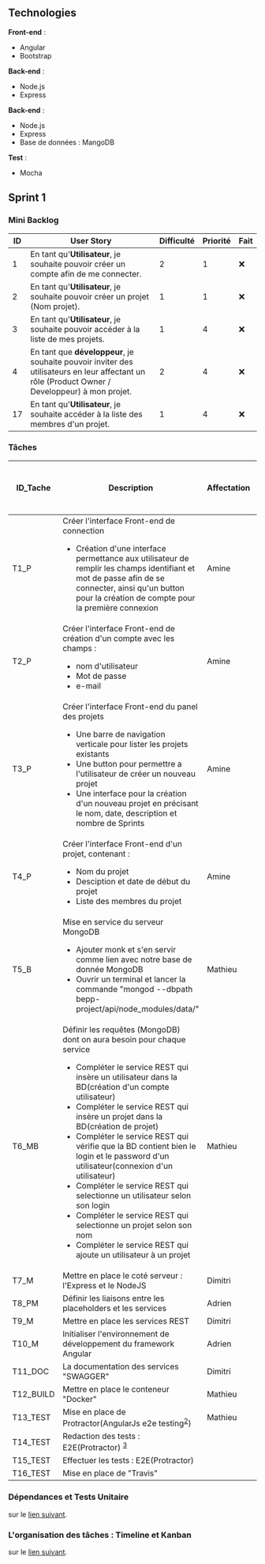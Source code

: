 ## Technologies

**Front-end** :
<ul>
<li>Angular</li> 
    <li>Bootstrap</li>
</ul>

**Back-end** :
<ul>
<li>Node.js</li> 
<li>Express</li>
</ul>

**Back-end** :
<ul>
<li>Node.js</li> 
<li>Express</li>
<li>Base de données : MangoDB</li> 
</ul>

**Test** :
<ul>
<li>Mocha</li> 
</ul>

## Sprint 1

### Mini Backlog

| ID | User Story | Difficulté | Priorité | Fait |
| --- | --- | --- | --- | --- |
| 1 | En tant qu'**Utilisateur**, je souhaite pouvoir créer un compte afin de me connecter.| 2 | 1 | :x:
| 2 | En tant qu'**Utilisateur**, je souhaite pouvoir créer un projet (Nom projet). | 1 | 1 | :x:
| 3 | En tant qu'**Utilisateur**, je souhaite pouvoir accéder à la liste de mes projets.| 1 | 4 | :x:
| 4 | En tant que **développeur**, je souhaite pouvoir inviter des utilisateurs en leur affectant un rôle (Product Owner / Developpeur) à mon projet.| 2 | 4 | :x:
| 17 | En tant qu'**Utilisateur**, je souhaite accéder à la liste des membres d'un projet.| 1 | 4 | :x:

### Tâches

| ID_Tache | Description | Affectation | Durée Estimée ( heure homme ) | US Associés | Etat |
| --- | --- | --- | --- | --- | --- |
| T1_P | Créer l'interface Front-end de connection<br><ul><li>Création d'une interface permettance aux utilisateur de remplir les champs identifiant et mot de passe afin de se connecter, ainsi qu'un button pour la création de compte pour la première connexion</li></ul> | Amine | 1 | 1 | :white_check_mark:
| T2_P | Créer l'interface Front-end de création d'un compte avec les champs : <br><ul><li>nom d'utilisateur</li><li>Mot de passe</li><li>e-mail</li></ul> | Amine | 1 | 1 | :white_check_mark:
| T3_P | Créer l'interface Front-end du panel des projets  <br><ul><li>Une barre de navigation verticale pour lister les projets existants</li><li>Une button pour permettre a l'utilisateur de créer un nouveau projet</li><li>Une interface pour la création d'un nouveau projet en précisant le nom, date, description et nombre de Sprints</li></ul> | Amine | 3 | 1 | :white_check_mark:
| T4_P | Créer l'interface Front-end d'un projet, contenant :<br><ul><li>Nom du projet</li><li>Desciption et date de début du projet</li><li>Liste des membres du projet</li></ul>| Amine | 2 | 1 | :white_check_mark:
| T5_B | Mise en service du serveur MongoDB<br><ul><li>Ajouter monk et s'en servir comme lien avec notre base de donnée MongoDB</li><li>Ouvrir un terminal et lancer la commande "mongod --dbpath bepp-project/api/node_modules/data/"</li></ul>| Mathieu | 1/2 | | :white_check_mark:
| T6_MB | Définir les requêtes (MongoDB) dont on aura besoin pour chaque service<ul><li>Compléter le service REST qui insère un utilisateur dans la BD(création d'un compte utilisateur)</li><li>Compléter le service REST qui insère un projet dans la BD(création de projet)</li><li>Compléter le service REST qui vérifie que la BD contient bien le login et le password d'un utilisateur(connexion d'un utilisateur)</li><li>Compléter le service REST qui selectionne un utilisateur selon son login</li><li>Compléter le service REST qui selectionne un projet selon son nom</li><li>Compléter le service REST qui ajoute un utilisateur à un projet</li></ul> | Mathieu | 1/2 | | :x:
| T7_M | Mettre en place le coté serveur : l'Express et le NodeJS | Dimitri | 1/2 | ∅| :x:
| T8_PM | Définir les liaisons entre les placeholders et les services | Adrien | 1/2 | | :x:
| T9_M | Mettre en place les services REST | Dimitri | 1/2 | toutes | :x:
| T10_M | Initialiser l'environnement de développement du framework Angular | Adrien | 1/2 | | :x:
| T11_DOC | La documentation des services "SWAGGER" | Dimitri | 1/2 | ∅ | :x:
| T12_BUILD | Mettre en place le conteneur "Docker" | Mathieu | 1/2 | | :x:
| T13_TEST | Mise en place de Protractor(AngularJs e2e testing<sup>[2](#myfootnote2)</sup>) | Mathieu | 1/2 | | :x: 
| T14_TEST | Redaction des tests : E2E(Protractor) <sup>[3](#myfootnote3)</sup>|  | 1/2 | | :x: 
| T15_TEST | Effectuer les tests : E2E(Protractor)|  | 1/2 | | :x:
| T16_TEST | Mise en place de "Travis" |  | 1/2 | | :x:

### Dépendances et Tests Unitaire

sur le [lien suivant](sprint1/dependance.md).

### L'organisation des tâches : Timeline et Kanban

sur le [lien suivant](sprint1/organisation.md).

